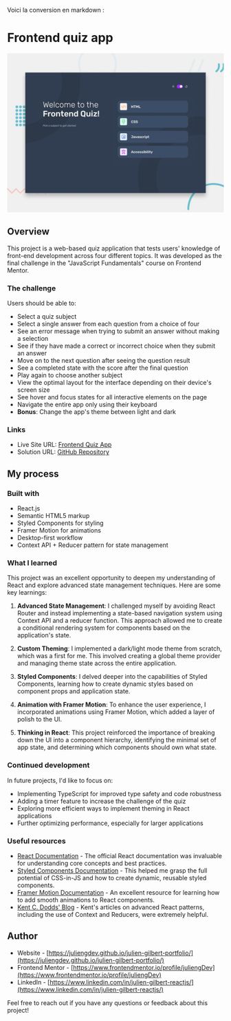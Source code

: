 Voici la conversion en markdown :

# Frontend quiz app

![Design preview for the Frontend quiz app coding challenge](./preview.jpg)

## Overview

This project is a web-based quiz application that tests users' knowledge of front-end development across four different topics. It was developed as the final challenge in the "JavaScript Fundamentals" course on Frontend Mentor.

### The challenge

Users should be able to:

- Select a quiz subject
- Select a single answer from each question from a choice of four
- See an error message when trying to submit an answer without making a selection
- See if they have made a correct or incorrect choice when they submit an answer
- Move on to the next question after seeing the question result
- See a completed state with the score after the final question
- Play again to choose another subject
- View the optimal layout for the interface depending on their device's screen size
- See hover and focus states for all interactive elements on the page
- Navigate the entire app only using their keyboard
- **Bonus**: Change the app's theme between light and dark

### Links

- Live Site URL: [Frontend Quiz App](https://juliengdev-frontend-quizz-app.netlify.app/)
- Solution URL: [GitHub Repository](https://github.com/juliengDev/Frontend_Quiz_app.git)

## My process

### Built with

- React.js
- Semantic HTML5 markup
- Styled Components for styling
- Framer Motion for animations
- Desktop-first workflow
- Context API + Reducer pattern for state management

### What I learned

This project was an excellent opportunity to deepen my understanding of React and explore advanced state management techniques. Here are some key learnings:

1. **Advanced State Management**: I challenged myself by avoiding React Router and instead implementing a state-based navigation system using Context API and a reducer function. This approach allowed me to create a conditional rendering system for components based on the application's state.

2. **Custom Theming**: I implemented a dark/light mode theme from scratch, which was a first for me. This involved creating a global theme provider and managing theme state across the entire application.

3. **Styled Components**: I delved deeper into the capabilities of Styled Components, learning how to create dynamic styles based on component props and application state.

4. **Animation with Framer Motion**: To enhance the user experience, I incorporated animations using Framer Motion, which added a layer of polish to the UI.

5. **Thinking in React**: This project reinforced the importance of breaking down the UI into a component hierarchy, identifying the minimal set of app state, and determining which components should own what state.

### Continued development

In future projects, I'd like to focus on:

- Implementing TypeScript for improved type safety and code robustness
- Adding a timer feature to increase the challenge of the quiz
- Exploring more efficient ways to implement theming in React applications
- Further optimizing performance, especially for larger applications

### Useful resources

- [React Documentation](https://reactjs.org/docs/getting-started.html) - The official React documentation was invaluable for understanding core concepts and best practices.
- [Styled Components Documentation](https://styled-components.com/docs) - This helped me grasp the full potential of CSS-in-JS and how to create dynamic, reusable styled components.
- [Framer Motion Documentation](https://www.framer.com/motion/) - An excellent resource for learning how to add smooth animations to React components.
- [Kent C. Dodds' Blog](https://kentcdodds.com/blog) - Kent's articles on advanced React patterns, including the use of Context and Reducers, were extremely helpful.

## Author

- Website - [https://juliengdev.github.io/julien-gilbert-portfolio/](https://juliengdev.github.io/julien-gilbert-portfolio/)
- Frontend Mentor - [https://www.frontendmentor.io/profile/juliengDev](https://www.frontendmentor.io/profile/juliengDev)
- LinkedIn - [https://www.linkedin.com/in/julien-gilbert-reactjs/](https://www.linkedin.com/in/julien-gilbert-reactjs/)

Feel free to reach out if you have any questions or feedback about this project!
